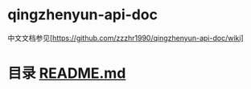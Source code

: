 # qingzhenyun-api-doc

中文文档参见[https://github.com/zzzhr1990/qingzhenyun-api-doc/wiki]

# 目录 [README.md](目录)
